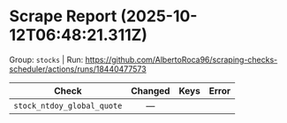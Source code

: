 # Scrape Report (2025-10-12T06:48:21.311Z)

Group: `stocks`  |  Run: https://github.com/AlbertoRoca96/scraping-checks-scheduler/actions/runs/18440477573

| Check | Changed | Keys | Error |
|---|:---:|:--|:--|
| `stock_ntdoy_global_quote` | — |  |  |
